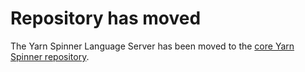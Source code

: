 # Repository has moved

The Yarn Spinner Language Server has been moved to the [core Yarn Spinner repository](https://github.com/YarnSpinnerTool/YarnSpinner).

